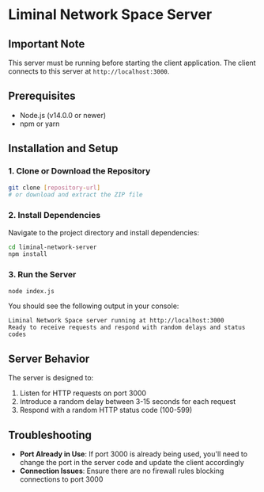 # Liminal Network Space Server

## Important Note

This server must be running before starting the client application. The client connects to this server at `http://localhost:3000`.

## Prerequisites

* Node.js (v14.0.0 or newer)
* npm or yarn

## Installation and Setup

### 1. Clone or Download the Repository

```bash
git clone [repository-url]
# or download and extract the ZIP file
```

### 2. Install Dependencies

Navigate to the project directory and install dependencies:

```bash
cd liminal-network-server
npm install
```

### 3. Run the Server

```bash
node index.js
```

You should see the following output in your console:

```
Liminal Network Space server running at http://localhost:3000
Ready to receive requests and respond with random delays and status codes
```

## Server Behavior

The server is designed to:

1. Listen for HTTP requests on port 3000
2. Introduce a random delay between 3-15 seconds for each request
3. Respond with a random HTTP status code (100-599)

## Troubleshooting

- **Port Already in Use**: If port 3000 is already being used, you'll need to change the port in the server code and update the client accordingly
- **Connection Issues**: Ensure there are no firewall rules blocking connections to port 3000
